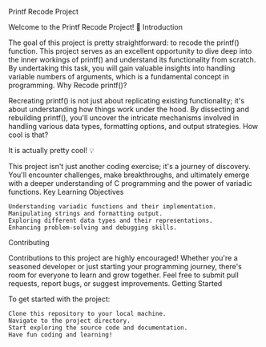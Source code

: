 Printf Recode Project

Welcome to the Printf Recode Project! 🚀
Introduction

The goal of this project is pretty straightforward: to recode the printf() function. This project serves as an excellent opportunity to dive deep into the inner workings of printf() and understand its functionality from scratch. By undertaking this task, you will gain valuable insights into handling variable numbers of arguments, which is a fundamental concept in programming.
Why Recode printf()?

Recreating printf() is not just about replicating existing functionality; it's about understanding how things work under the hood. By dissecting and rebuilding printf(), you'll uncover the intricate mechanisms involved in handling various data types, formatting options, and output strategies.
How cool is that?

It is actually pretty cool! 💡

This project isn't just another coding exercise; it's a journey of discovery. You'll encounter challenges, make breakthroughs, and ultimately emerge with a deeper understanding of C programming and the power of variadic functions.
Key Learning Objectives

    Understanding variadic functions and their implementation.
    Manipulating strings and formatting output.
    Exploring different data types and their representations.
    Enhancing problem-solving and debugging skills.

Contributing

Contributions to this project are highly encouraged! Whether you're a seasoned developer or just starting your programming journey, there's room for everyone to learn and grow together. Feel free to submit pull requests, report bugs, or suggest improvements.
Getting Started

To get started with the project:

    Clone this repository to your local machine.
    Navigate to the project directory.
    Start exploring the source code and documentation.
    Have fun coding and learning!
